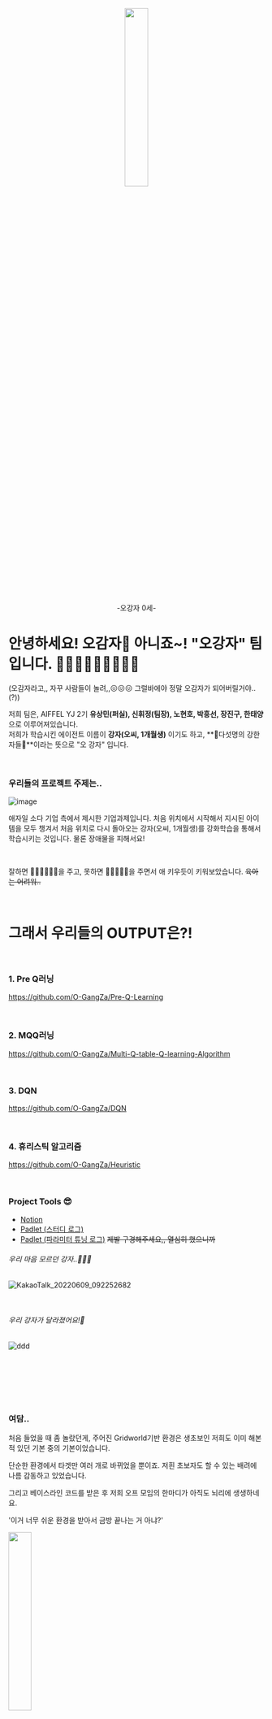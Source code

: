<p align="center">
<img src="https://user-images.githubusercontent.com/80737049/172663329-43d0c6cc-a16e-4bc7-97f7-bbddd02d7e96.jpg" width="30%" height="30%">
  <br>
  -오강자 0세-
</p>

# 안녕하세요! 오감자🍟 아니죠~! "오강자" 팀입니다. 🙋‍♂️🙋‍♂️🙋🙋‍♂️🙋‍♂️
(오감자라고,, 자꾸 사람들이 놀려,,😖😖😖 그럴바에야 정말 오감자가 되어버릴거야..(?))

저희 팀은, AIFFEL YJ 2기 **유상민(퍼실), 신휘정(팀장), 노현호, 박흥선, 장진구, 한태양**으로 이루어져있습니다.<br>
저희가 학습시킨 에이전트 이름이 **강자(오씨, 1개월생)** 이기도 하고, **😤다섯명의 강한 자들😤**이라는 뜻으로 "오 강자" 입니다.

<br>

### 우리들의 프로젝트 주제는..

![image](https://user-images.githubusercontent.com/80737049/172666317-138bdf09-51e7-4ea6-b68b-66cbfa461c18.png)

애자일 소다 기업 측에서 제시한 기업과제입니다. 처음 위치에서 시작해서 지시된 아이템을 모두 챙겨서 처음 위치로 다시 돌아오는 강자(오씨, 1개월생)를 강화학습을 통해서 학습시키는 것입니다. 물론 장애물을 피해서요! 

<br>

잘하면 🧡💛💛💚💙💜을 주고, 못하면 🔪🔪🤬🔪🔪을 주면서 애 키우듯이 키워보았습니다. ~~육아는 어려워..~~

<br>

# 그래서 우리들의 OUTPUT은?!

<br>

### 1. Pre Q러닝
https://github.com/O-GangZa/Pre-Q-Learning  

<br>

### 2. MQQ러닝
https://github.com/O-GangZa/Multi-Q-table-Q-learning-Algorithm

<br>

### 3. DQN
https://github.com/O-GangZa/DQN

<br>

### 4. 휴리스틱 알고리즘
https://github.com/O-GangZa/Heuristic

<br>

### Project Tools 😎
* [Notion](https://www.notion.so/f47ef3d55d86420985d99491af2fdd76)
* [Padlet (스터디 로그)](https://padlet.com/tmsk0711/ogangza)
* [Padlet (파라미터 튜닝 로그)](https://padlet.com/tmsk0711/ogangza_parametertuning)
~~제발 구경해주세요,, 열심히 했으니까~~

###### 우리 마음 모르던 강자..🥺🥺🥺
![KakaoTalk_20220609_092252682](https://user-images.githubusercontent.com/80737049/172748092-652ca0d2-08d8-4f29-8d82-175e31bff183.gif)
 
 <br>
 
###### 우리 강자가 달라졌어요!🧡
  
![ddd](https://user-images.githubusercontent.com/80737049/172748583-9d3c7daf-6acf-4954-8c76-f6e4b77d8493.gif)
  



<br>
<br>
<br>
<br>
<br>

### 여담..

처음 들었을 때 좀 놀랐던게, 주어진 Gridworld기반 환경은 생초보인 저희도 이미 해본적 있던 기본 중의 기본이었습니다.

단순한 환경에서 타겟만 여러 개로 바뀌었을 뿐이죠. 저흰 초보자도 할 수 있는 배려에 나름 감동하고 있었습니다.

그리고 베이스라인 코드를 받은 후 저희 오프 모임의 한마디가 아직도 뇌리에 생생하네요.  

'이거 너무 쉬운 환경을 받아서 금방 끝나는 거 아냐?'  

<img src="https://user-images.githubusercontent.com/96896665/172733115-ba768d64-5602-49a0-8f83-6bbf0e518b80.png" width="30%" height="30%">

<br>

자신감에 차있던 우리들은 각자가 해보고싶은 다양한 모델들의 적용을 연구해봤습니다.  
제일 쉬운 Q러닝부터 해보시는분도, 강화학습의 꽃이라 불리는 Actor-critic 모델부터 해보시는 분도  
파이썬 공부 겸사겸사 휴리스틱 알고리즘을 도전해보시는 분도 계셨습니다.

![image](https://user-images.githubusercontent.com/96896665/172736239-214b2728-5b26-481e-ac31-a9c93c285080.png)

너무 쉽다고 자신만만했던 우리들은 절망의 계곡에 들어서고 말았습니다.

분명 논리적으로 맞는데... 배운대로 했는데... 도저히 결과가 나올 기미가 보이지 않았습니다.  
복잡한 모델은 그렇다 쳐도 Q러닝은 기본 중에 기본인데 말이죠.

baseline인 환경 코드도 주어졌고, 이미 실습해본 코드들도 그냥 가져다 쓰면 되고..  
요술 램프라고 믿었던 Network모델들도 변변한 성과가 없네요.

다들 어려운 모델들은 일단 미뤄두고 가장 쉽다는 Q러닝에 도전해보기 시작했습니다만
여전히 전전긍긍 고민하면서 밤늦게까지 게더에서 방황하던 저희들,,

그래도 유의미한 결과가 나오게 되어 기쁩니다! 😁😁😁😁😁



<!-- # 처음 접하는 강화학습. 어떻게 접근했을까?

* A 공부가 끝난줄 알았는데 또 공부?

다들 공감하시겠지만 아이펠 과정은 험난했습니다.  
입학부터 전공은 고사하고 파이썬을 처음 보는 사람도 있었고  
파이썬을 좀 아는 사람에게도 만만치 않은 노드들  
AI자습하기 좋다는 CS231n (아니었다...)  
한 고비 넘기니 논문 구현을 해보라고 하는 Going Deeper까지

그 기간동안 좌절을 느끼신분 들도
혹은 과도한 열정으로 맘편하게 발뻗고 못주무신 분들도 많았죠

어찌어찌 힘든 여정이 대충 끝나고  
기대반 설렘반으로 시작한 AIFFELTHON🤪  

다 같이 힘을모아서 이제 하나의 프로젝트만 진행하면 되겠구나 했지만  
뜬금없이 Zero-base에서 처음부터 다시 공부를 하라니  
그리고 지금까지 공부한게 다 필요없다니  
그게 무슨 소리요?  말도안돼.... 😥😥


* B 아이펠 시계는 거꾸로 매달아도 돌아간다.

그래도 험난한 아이펠 과정을 나름대로 열심히 따라오던 우리들!  
나이대는 다양하지만 한마음 한뜻으로 열심히 공부를 해보고자 의지를 다졌습니다.

처음에 공부해보려고 한 책은
<img src="https://user-images.githubusercontent.com/96896665/172729213-c3b2d914-6305-4a40-bd64-09a191ed50fa.png" width="30%" height="30%">

600페이지에 이르는 책 2권...  
네 이게 교과서라 이거부터 배우는게 좋다고 하대요.

페이지마다 가득한 수식들에 정신줄을 놓을꺼 같던 우리들은  
팀장님이 직접 도서관을 돌며 책들을 검토해보신 결과

<img src="https://user-images.githubusercontent.com/96896665/172730709-0ad83ea6-7d92-477d-8b6d-7d1208f3d673.png" width="30%" height="30%">

바로 이책 (정말 쉽게 잘 쓰여 있습니다. 입문하시는 분들께 강력 추천드려요)  
그리고 유튜브를 찾아서 스터디를 시작했습니다.

[![바닥부터배우는강화학습](![image](https://user-images.githubusercontent.com/96896665/172734655-e6c0e46e-6bbb-448b-be91-4a29e8e2c755.png)](https://youtu.be/dZ4vw6v3LcA)


이 소식을 들으신(?)  
교감쌤이 강화학습 주제인 팀들을 모아 허겁지겁 공부방법을 추천해 주셨지만

우리들은 다섯 명의 강자들 아니겠어요?  
이미 패들릿까지 활용해서 정리, 질문을 하면서 열심히 공부를 하고 있었단 사실!

온오프 가리지 않고 짬나는 대로 열심히 공부한 끝에  
단 2주만에 책걸이 + 책과 영상에 포함된 실습코드까지 독파 (결과는 아래 링크에서 직접 구경해보세요!)

* [Padlet (스터디 로그)](https://padlet.com/tmsk0711/ogangza)

![image](https://user-images.githubusercontent.com/96896665/172732218-63248213-4651-4aa2-83eb-f16e27ddaa3a.png) 


<br>
  
# Tools 😎
* [Notion](https://www.notion.so/f47ef3d55d86420985d99491af2fdd76)
* [Padlet (스터디 로그)](https://padlet.com/tmsk0711/ogangza)
* [Padlet (파라미터 튜닝 로그)](https://padlet.com/tmsk0711/ogangza_parametertuning)
~~제발 구경해주세요,, 열심히 했으니까~~

-->
